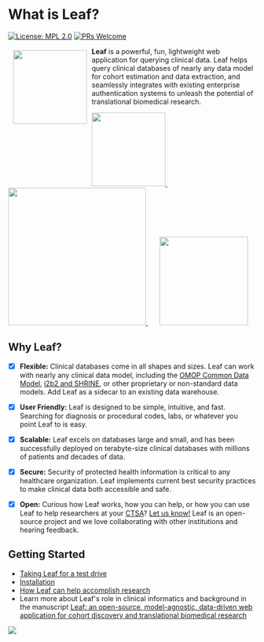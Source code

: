 # What is Leaf?

[![License: MPL 2.0](https://img.shields.io/badge/License-MPL%202.0-brightgreen.svg)](https://opensource.org/licenses/MPL-2.0) [![PRs Welcome](https://img.shields.io/badge/PRs-welcome-green.svg)](https://github.com/uwrit/leaf/pulls)

<a><img src="images/leaf.svg" width="150px" align="left" hspace="10" vspace="6"></a>

**Leaf** is a powerful, fun, lightweight web application for querying clinical data. Leaf helps query clinical databases of nearly any data model for cohort estimation and data extraction, and seamlessly integrates with existing enterprise authentication systems to unleash the potential of translational biomedical research.

<span style="display:block">
    <a href="https://www.uwmedicine.org/" target="_blank">
        <img src="../../images/uw.png" width="150px" />
    </a>
   &nbsp;&nbsp;&nbsp;&nbsp;&nbsp;
   <a href="https://www.iths.org/investigators/services/bmi/leaf/" target="_blank">
        <img src="../../images/iths.png" width="280px" />
    </a>
   &nbsp;&nbsp;&nbsp;&nbsp;&nbsp;
   <a href="https://cd2h.org/" target="_blank"> 
        <img src="../../images/cd2h.png" width="180px" />
    </a>
</span>

## Why Leaf?
- [x] **Flexible:** Clinical databases come in all shapes and sizes. Leaf can work with nearly any clinical data model, including the [OMOP Common Data Model](https://github.com/OHDSI/CommonDataModel), [i2b2 and SHRINE](https://github.com/i2b2/i2b2-data), or other proprietary or non-standard data models. Add Leaf as a sidecar to an existing data warehouse. 

- [x] **User Friendly:** Leaf is designed to be simple, intuitive, and fast. Searching for diagnosis or procedural codes, labs, or whatever you point Leaf to is easy.

- [x] **Scalable:** Leaf excels on databases large and small, and has been successfully deployed on terabyte-size clinical databases with millions of patients and decades of data.

- [x] **Secure:** Security of protected health information is critical to any healthcare organization. Leaf implements current best security practices to make clinical data both accessible and safe.

- [x] **Open:** Curious how Leaf works, how you can help, or how you can use Leaf to help researchers at your <a href="https://ncats.nih.gov/ctsa">CTSA</a>? [Let us know!](contributing.md) Leaf is an open-source project and we love collaborating with other institutions and hearing feedback.

## Getting Started
* [Taking Leaf for a test drive](development_and_testing/testing)
* [Installation](installation)
* [How Leaf can help accomplish research](leaf_help_research.md)
* Learn more about Leaf's role in clinical informatics and background in the manuscript [Leaf: an open-source, model-agnostic, data-driven web application for cohort discovery and translational biomedical research](https://academic.oup.com/jamia/advance-article/doi/10.1093/jamia/ocz165/5583724)

[![](images/youtube_screenshot.png)](http://www.youtube.com/watch?v=ZuKKC7B8mHI "")